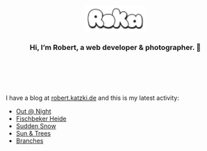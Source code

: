 <div align="center">
  <br>
  <br>
  <br>
  <br>
  <a href="https://robert.katzki.de/">
    <img width="140" src="https://github.com/ro-ka/ro-ka/blob/master/logo.svg" alt="Roka">
  </a>
  <br>
  <h3>Hi, I’m Robert, a web developer & photographer. 👋</h3>
 
  <br>
  <br>
  <br>
  <br>
</div>

I have a blog at [robert.katzki.de](https://robert.katzki.de/) and this is my latest activity:
<!-- BLOG-POST-LIST:START -->
- [Out @ Night](https://robert.katzki.de/photos/2025/out-night)
- [Fischbeker Heide](https://robert.katzki.de/photos/2025/fischbeker-heide)
- [Sudden Snow](https://robert.katzki.de/photos/2025/sudden-snow)
- [Sun &amp; Trees](https://robert.katzki.de/photos/2025/sun-trees)
- [Branches](https://robert.katzki.de/photos/2025/branches)
<!-- BLOG-POST-LIST:END -->
